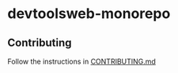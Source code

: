 # devtoolsweb-monorepo

## Contributing

Follow the instructions in [CONTRIBUTING.md](https://github.com/devtoolsweb/devtoolsweb-monorepo/blob/master/CONTRIBUTING.md)
